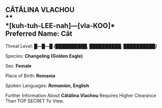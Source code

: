 
<div id="cătălina-vlachou" style="page-break-before: always;">
  <h2>
    CĂTĂLINA VLACHOU<br>
    **
    <br>*[kuh-tuh-LEE-nah]—[vla-KOO]*
    <br>Preferred Name: Căt
  </h2>
  
Threat Level: **█—█—█ *(██████████, ██████████, ██████████)***

  
Species: **Changeling (Golden Eagle)**

  
Sex: **Female**

  
  
Place of Birth: **Romania**

  
Spoken Languages: ***Romanian*, English**

  Further Information About **Cătălina Vlachou** Requires Higher Clearance Than TOP SECRET To View.
</div>